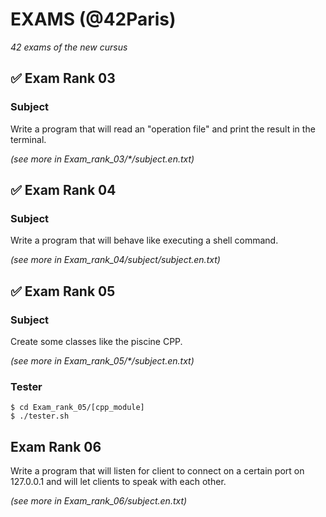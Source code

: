 # EXAMS (@42Paris)
*42 exams of the new cursus*

## ✅ Exam Rank 03

### Subject

Write a program that will read an "operation file" and print the result in the terminal.

*(see more in Exam_rank_03/\*/subject.en.txt)*

## ✅ Exam Rank 04

### Subject

Write a program that will behave like executing a shell command.

*(see more in Exam_rank_04/subject/subject.en.txt)*

## ✅ Exam Rank 05

### Subject

Create some classes like the piscine CPP.

*(see more in Exam_rank_05/\*/subject.en.txt)*

### Tester
```
$ cd Exam_rank_05/[cpp_module]
$ ./tester.sh
```
##   Exam Rank 06

Write a program that will listen for client to connect on a certain port on 127.0.0.1 and will let clients to speak with each other.

*(see more in Exam_rank_06/subject.en.txt)*
